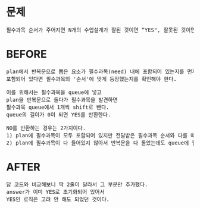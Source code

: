 # 문제

<pre>
필수과목 순서가 주어지면 N개의 수업설계가 잘된 것이면 “YES", 잘못된 것이면 ”NO“를 출력
</pre>

# BEFORE

<pre>
plan에서 반복문으로 뽑은 요소가 필수과목(need) 내에 포함되어 있는지를 먼저 확인하고,
포함되어 있다면 필수과목의 '순서'에 맞게 등장했는지를 확인해야 한다.

이를 위해서는 필수과목을 queue에 넣고
plan을 반복문으로 돌다가 필수과목을 발견하면 
필수과목 queue에서 1개씩 shift로 뺀다.
queue의 길이가 0이 되면 YES를 반환한다.

NO를 반환하는 경우는 2가지이다.
1) plan에 필수과목이 모두 포함되어 있지만 전달받은 필수과목 순서와 다를 때
2) plan에 필수과목이 다 들어있지 않아서 반복문을 다 돌았는데도 queue에 필수과목이 남아 있을 때
</pre>

# AFTER

<pre>
답 코드와 비교해보니 딱 2줄이 달라서 그 부분만 추가했다.
answer가 이미 YES로 초기화되어 있어서
YES인 로직은 고려 안 해도 되었던 것이다.
</pre>
